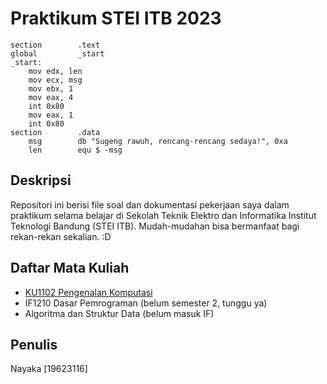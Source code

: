 # Praktikum STEI ITB 2023
```assembly
section        .text         
global         _start          
_start:
    mov edx, len 
    mov ecx, msg 
    mov ebx, 1
    mov eax, 4
    int 0x80
    mov eax, 1
    int 0x80
section        .data             
    msg        db "Sugeng rawuh, rencang-rencang sedaya!", 0xa
    len        equ $ -msg
```
## Deskripsi
Repositori ini berisi file soal dan dokumentasi pekerjaan saya dalam praktikum selama belajar di Sekolah Teknik Elektro dan Informatika Institut Teknologi Bandung (STEI ITB). Mudah-mudahan bisa bermanfaat bagi rekan-rekan sekalian. :D

## Daftar Mata Kuliah
- [KU1102 Pengenalan Komputasi](./KU1102-PengenalanKomputasi)
- IF1210 Dasar Pemrograman (belum semester 2, tunggu ya)
- Algoritma dan Struktur Data (belum masuk IF)

## Penulis
Nayaka [19623116]
